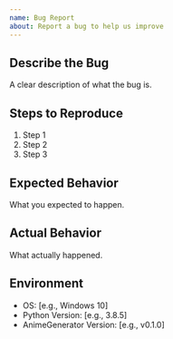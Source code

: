 ```yaml
---
name: Bug Report
about: Report a bug to help us improve
---
```


## Describe the Bug
A clear description of what the bug is.

## Steps to Reproduce
1. Step 1
2. Step 2
3. Step 3

## Expected Behavior
What you expected to happen.

## Actual Behavior
What actually happened.

## Environment
- OS: [e.g., Windows 10]
- Python Version: [e.g., 3.8.5]
- AnimeGenerator Version: [e.g., v0.1.0]
